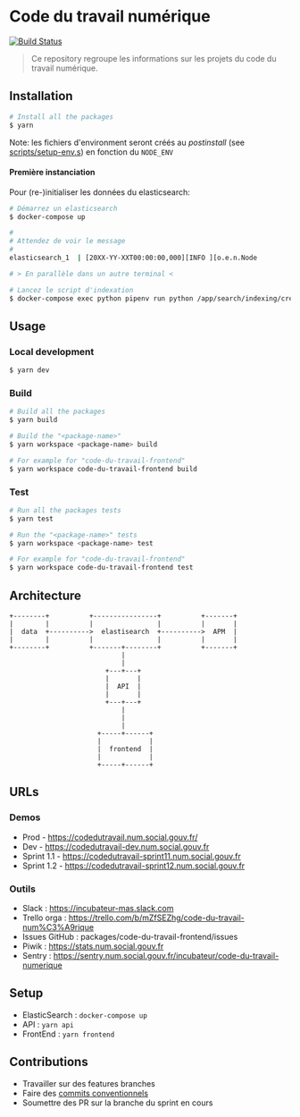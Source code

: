 # Code du travail numérique

[![Build Status](https://travis-ci.com/SocialGouv/code-du-travail-numerique.svg?branch=master)](https://travis-ci.com/SocialGouv/code-du-travail-numerique)

> Ce repository regroupe les informations sur les projets du code du travail numérique.

## Installation

```sh
# Install all the packages
$ yarn
```

Note: les fichiers d'environment seront créés au *postinstall* (see [scripts/setup-env.s](scripts/setup-env.sh)) en fonction du `NODE_ENV`

#### Première instanciation

Pour (re-)initialiser les données du elasticsearch: 

```sh
# Démarrez un elasticsearch
$ docker-compose up

#
# Attendez de voir le message
#
elasticsearch_1  | [20XX-YY-XXT00:00:00,000][INFO ][o.e.n.Node               ] [code-du-travail-data-elasticsearch-single-node] started

# > En parallèle dans un autre terminal <

# Lancez le script d'indexation
$ docker-compose exec python pipenv run python /app/search/indexing/create_indexes.py
```

## Usage

### Local development

```sh
$ yarn dev
```

### Build

```sh
# Build all the packages
$ yarn build

# Build the "<package-name>"
$ yarn workspace <package-name> build

# For example for "code-du-travail-frontend"
$ yarn workspace code-du-travail-frontend build

```

### Test

```sh
# Run all the packages tests
$ yarn test

# Run the "<package-name>" tests
$ yarn workspace <package-name> test

# For example for "code-du-travail-frontend"
$ yarn workspace code-du-travail-frontend test

```

## Architecture

```
+--------+          +----------------+          +-------+
|        |          |                |          |       |
|  data  +---------->  elastisearch  +---------->  APM  |
|        |          |                |          |       |
+--------+          +-------+--------+          +-------+
                            |
                            |
                        +---+---+
                        |       |
                        |  API  |
                        |       |
                        +---+---+
                            |
                            |
                            |
                      +-----+------+
                      |            |
                      |  frontend  |
                      |            |
                      +-----+------+
```

## URLs

### Demos

- Prod - https://codedutravail.num.social.gouv.fr/
- Dev - https://codedutravail-dev.num.social.gouv.fr
- Sprint 1.1 - https://codedutravail-sprint11.num.social.gouv.fr
- Sprint 1.2 - https://codedutravail-sprint12.num.social.gouv.fr

### Outils

- Slack : https://incubateur-mas.slack.com
- Trello orga : https://trello.com/b/mZfSEZhg/code-du-travail-num%C3%A9rique
- Issues GitHub : packages/code-du-travail-frontend/issues
- Piwik : https://stats.num.social.gouv.fr
- Sentry : https://sentry.num.social.gouv.fr/incubateur/code-du-travail-numerique


## Setup

- ElasticSearch : `docker-compose up`
- API : `yarn api`
- FrontEnd : `yarn frontend`

## Contributions

- Travailler sur des features branches
- Faire des [commits conventionnels](https://github.com/conventional-changelog/conventional-changelog)
- Soumettre des PR sur la branche du sprint en cours
